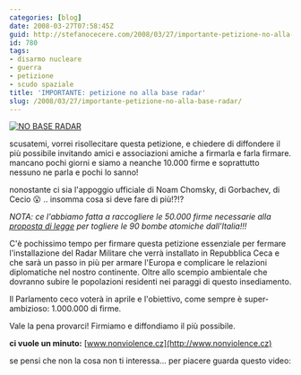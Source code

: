 ```yaml
---
categories: [blog]
date: 2008-03-27T07:58:45Z
guid: http://stefanocecere.com/2008/03/27/importante-petizione-no-alla-base-radar/
id: 780
tags:
- disarmo nucleare
- guerra
- petizione
- scudo spaziale
title: 'IMPORTANTE: petizione no alla base radar'
slug: /2008/03/27/importante-petizione-no-alla-base-radar/
---
```


[![NO BASE RADAR](http://stefanocecere.com/wp-content/uploads/sites/3/2008/03/no_radar.jpg)](http://www.nonviolence.cz)

scusatemi, vorrei risollecitare questa petizione, e chiedere di diffondere il più possibile invitando amici e associazioni amiche a firmarla e farla firmare. mancano pochi giorni e siamo a neanche 10.000 firme e soprattutto nessuno ne parla e pochi lo sanno!
  
nonostante ci sia l'appoggio ufficiale di Noam Chomsky, di Gorbachev, di Cecio 😮 .. insomma cosa si deve fare di più!?!?

_NOTA: ce l'abbiamo fatta a raccogliere le 50.000 firme necessarie alla [proposta di legge](http://www.unfuturosenzatomiche.org) per togliere le 90 bombe atomiche dall'Italia!!!_

C'è pochissimo tempo per firmare questa petizione essenziale per fermare l'installazione del Radar Militare che verrà installato in Repubblica Ceca e che sarà un passo in più per armare l'Europa e complicare le relazioni diplomatiche nel nostro continente. Oltre allo scempio ambientale che dovranno subire le popolazioni residenti nei paraggi di questo insediamento.
  
Il Parlamento ceco voterà in aprile e l'obiettivo, come sempre è super-ambizioso: 1.000.000 di firme.
  
Vale la pena provarci! Firmiamo e diffondiamo il più possibile.

**ci vuole un minuto:** [www.nonviolence.cz](http://www.nonviolence.cz)

se pensi che non la cosa non ti interessa… per piacere guarda questo video: